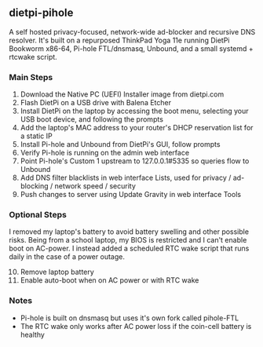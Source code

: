 ## dietpi-pihole

A self hosted privacy-focused, network-wide ad-blocker and recursive DNS resolver. It's built on a repurposed ThinkPad Yoga 11e running DietPi Bookworm x86-64, Pi-hole FTL/dnsmasq, Unbound, and a small systemd + rtcwake script.

### Main Steps

  1. Download the Native PC (UEFI) Installer image from dietpi.com
  2. Flash DietPi on a USB drive with Balena Etcher
  3. Install DietPi on the laptop by accessing the boot menu, selecting your USB boot device, and following the prompts
  4. Add the laptop's MAC address to your router's DHCP reservation list for a static IP
  5. Install Pi-hole and Unbound from DietPi's GUI, follow prompts
  6. Verify Pi-hole is running on the admin web interface
  7. Point Pi-hole's Custom 1 upstream to 127.0.0.1#5335 so queries flow to Unbound
  8. Add DNS filter blacklists in web interface Lists, used for privacy / ad-blocking / network speed / security
  9. Push changes to server using Update Gravity in web interface Tools

### Optional Steps

I removed my laptop's battery to avoid battery swelling and other possible risks. Being from a school laptop, my BIOS is restricted and I can't enable boot on AC-power. I instead added a scheduled RTC wake script that runs daily in the case of a power outage.
  
  10. Remove laptop battery
  11. Enable auto-boot when on AC power or with RTC wake

### Notes

  - Pi-hole is built on dnsmasq but uses it's own fork called pihole-FTL
  - The RTC wake only works after AC power loss if the coin-cell battery is healthy
